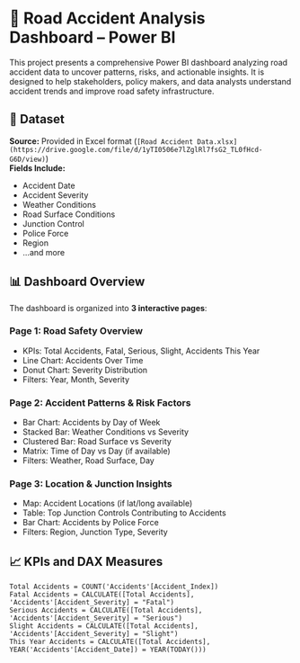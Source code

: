 # 🚦 Road Accident Analysis Dashboard – Power BI

This project presents a comprehensive Power BI dashboard analyzing road accident data to uncover patterns, risks, and actionable insights. It is designed to help stakeholders, policy makers, and data analysts understand accident trends and improve road safety infrastructure.

## 📁 Dataset

**Source:** Provided in Excel format (`[Road Accident Data.xlsx](https://drive.google.com/file/d/1yTI0506e7lZglRl7fsG2_TL0fHcd-G6D/view)`)  
**Fields Include:**
- Accident Date
- Accident Severity
- Weather Conditions
- Road Surface Conditions
- Junction Control
- Police Force
- Region
- ...and more

## 📊 Dashboard Overview

The dashboard is organized into **3 interactive pages**:

### Page 1: Road Safety Overview
- KPIs: Total Accidents, Fatal, Serious, Slight, Accidents This Year
- Line Chart: Accidents Over Time
- Donut Chart: Severity Distribution
- Filters: Year, Month, Severity

### Page 2: Accident Patterns & Risk Factors
- Bar Chart: Accidents by Day of Week
- Stacked Bar: Weather Conditions vs Severity
- Clustered Bar: Road Surface vs Severity
- Matrix: Time of Day vs Day (if available)
- Filters: Weather, Road Surface, Day

### Page 3: Location & Junction Insights
- Map: Accident Locations (if lat/long available)
- Table: Top Junction Controls Contributing to Accidents
- Bar Chart: Accidents by Police Force
- Filters: Region, Junction Type, Severity

## 📈 KPIs and DAX Measures

```DAX
Total Accidents = COUNT('Accidents'[Accident_Index])
Fatal Accidents = CALCULATE([Total Accidents], 'Accidents'[Accident_Severity] = "Fatal")
Serious Accidents = CALCULATE([Total Accidents], 'Accidents'[Accident_Severity] = "Serious")
Slight Accidents = CALCULATE([Total Accidents], 'Accidents'[Accident_Severity] = "Slight")
This Year Accidents = CALCULATE([Total Accidents], YEAR('Accidents'[Accident_Date]) = YEAR(TODAY()))
